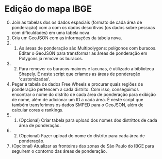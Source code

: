 # Edição do mapa IBGE

0. Join as tabelas dos os dados espaciais (formato de cada área de ponderação) com a com os dados descritivos (os dados sobre pessoas com dificuldades) em uma tabela nova.
1. Cria um GeoJSON com as informações da tabela nova.
2. 1. As áreas de ponderação são Multipolygons: polígonos com buracos. Editar o GeoJSON para transformar as áreas de ponderação em Polygons já remove os buracos.
2. 2. Para remover os buracos maiores e lacunas, é utilizado a biblioteca Shapely. É neste script que criamos as áreas de ponderação 'customizadas'.
3. Pegar a tabela de dados Free Wheels e procurar quais regiões de ponderação pertencem a cada distrito. Com isso, conseguimos encontrar o nome do distrito de cada área de ponderação para exibição de nome, além de adicionar um ID a cada área. É neste script que também transferimos os dados SMPED para o GeoJSON, além de calcular cores e rankings.
4. 1. (Opcional)  Criar tabela para upload dos nomes dos distrittos de cada área de ponderação.
4. 2. (Opcional) Fazer upload do nome do distrito para cada área de ponderação.
5. (Opcional) Atualizar as fronteiras das zonas de São Paulo do IBGE para seguirem o contorno das áreas de ponderação.
